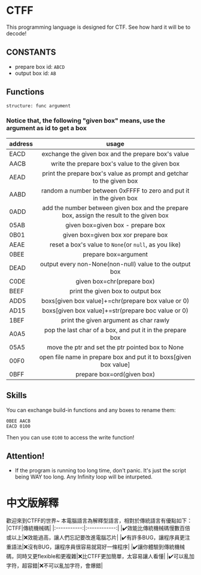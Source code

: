 # CTFF
This programming language is designed for CTF.
See how hard it will be to decode!

## CONSTANTS
- prepare box id: `ABCD`
- output box id: `AB`

## Functions
`structure: func argument`
### Notice that, the following "given box" means, use the argument as id to get a box
|  address   |    usage     |
|:-----------|:------------:|
|EACD|exchange the given box and the prepare box's value|
|AACB|write the prepare box's value to the given box|
|AEAD|print the prepare box's value as prompt and getchar to the given box|
|AABD|random a number between 0xFFFF to zero and put it in the given box|
|0ADD|add the number between given box and the prepare box, assign the result to the given box|
|05AB|given box=given box - prepare box|
|0B01|given box=given box xor prepare box|
|AEAE|reset a box's value to `None`(or `null`, as you like)|
|0BEE|prepare box=argument|
|DEAD|output every non-None(non-null) value to the output box|
|C0DE|given box=chr(prepare box)|
|BEEF|print the given box to output box|
|ADD5|boxs[given box value]+=chr(prepare box value or 0)|
|AD15|boxs[given box value]+=str(prepare boc value or 0)|
|1BEF|print the given argument as char rawly|
|A0A5|pop the last char of a box, and put it in the prepare box|
|05A5|move the ptr and set the ptr pointed box to None|
|00F0|open file name in prepare box and put it to boxs[given box value]|
|0BFF|prepare box=ord(given box)|

## Skills
You can exchange build-in functions and any boxes to rename them:
```ctff
0BEE AACB
EACD 0100
```
Then you can use `0100` to access the write function!

## Attention!
- If the program is running too long time, don't panic. It's just the script being WAY too long. Any Infinity loop will be inturpeted.

# 中文版解釋

歡迎來到CTFF的世界~
本電腦語言為解釋型語言，相對於傳統語言有優點如下：
|CTFF|傳統機械碼|
|:-----------:|:------------:|
|✔️效能比傳統機械碼慢數百倍或以上|❌效能過高，讓人們忘記要改進電腦芯片|
|✔️有許多BUG，讓程序員更注重語法|❌沒有BUG，讓程序員很容易就寫好一條程序|
|✔️讓你體驗到傳統機械碼，同時又更flexible和更複雜|❌比CTFF更加簡單，太容易讓人看懂|
|✔️可以亂加字符，超容錯|❌不可以亂加字符，會爆錯|